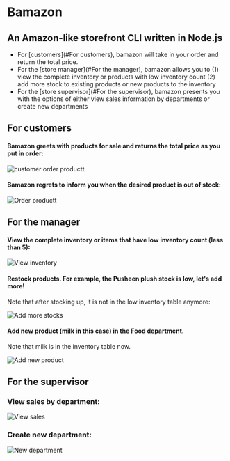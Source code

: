 # Bamazon

## An Amazon-like storefront CLI written in Node.js
* For [customers](#For customers), bamazon will take in your order and return the total price.
* For the [store manager](#For the manager), bamazon allows you to (1) view the complete inventory or products with low inventory count (2) add more stock to existing products or new products to the inventory
* For the [store supervisor](#For the supervisor), bamazon presents you with the options of either view sales information by departments or create new departments

## For customers

#### Bamazon greets with products for sale and returns the total price as you put in order:

![customer order productt](./gifs/1.gif)

#### Bamazon regrets to inform you when the desired product is out of stock:

![Order productt](./gifs/2.gif)

## For the manager

#### View the complete inventory or items that have low inventory count (less than 5):

![View inventory](./gifs/3.gif)

#### Restock products. For example, the Pusheen plush stock is low, let's add more!
Note that after stocking up, it is not in the low inventory table anymore:

![Add more stocks](./gifs/4.gif)

#### Add new product (milk in this case) in the Food department.
Note that milk is in the inventory table now.

![Add new product](./gifs/5.gif)

## For the supervisor

### View sales by department:

![View sales](./gifs/6.gif)

### Create new department:

![New department](./gifs/7.gif)
